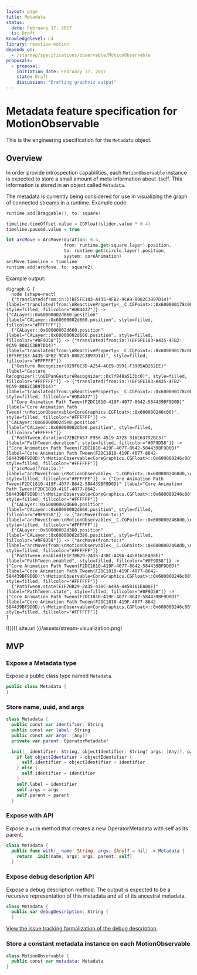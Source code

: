 ```yaml
---
layout: page
title: Metadata
status:
  date: February 17, 2017
  is: Draft
knowledgelevel: L4
library: reactive-motion
depends_on:
  - /starmap/specifications/observable/MotionObservable
proposals:
  - proposal:
    initiation_date: February 17, 2017
    state: Draft
    discussion: "Drafting graphviz output"
---
```


# Metadata feature specification for MotionObservable

This is the engineering specification for the `Metadata` object.

## Overview

In order provide introspection capabilities, each `MotionObservable` instance is expected to store a
small amount of meta information about itself. This information is stored in an object called
`Metadata`.

The metadata is currently being considered for use in visualizing the graph of connected streams in
a runtime. Example code:

```swift
runtime.add(Draggable(), to: square)

timeline.timeOffset.value = CGFloat(slider.value * 0.4)
timeline.paused.value = true

let arcMove = ArcMove(duration: 0.4,
                      from: runtime.get(square.layer).position,
                      to: runtime.get(circle.layer).position,
                      system: coreAnimation)
arcMove.timeline = timeline
runtime.add(arcMove, to: square2)
```

Example output:

```
digraph G {
  node [shape=rect]
  {"translated(from:in:)(BF5FE183-A435-4FB2-9CA9-8082C3B97D14)" [label="translated(from:\nReactiveProperty<__C.CGPoint>::0x600000178c00,\nin:\nUIView::0x7f848a410900)", style=filled, fillcolor="#DB4437"]} -> {"CALayer::0x60000002d660.position" [label="CALayer::0x60000002d660.position", style=filled, fillcolor="#FFFFFF"]}
  {"CALayer::0x60000002d660.position" [label="CALayer::0x60000002d660.position", style=filled, fillcolor="#0F9D58"]} -> {"translated(from:in:)(BF5FE183-A435-4FB2-9CA9-8082C3B97D14)" [label="translated(from:\nReactiveProperty<__C.CGPoint>::0x600000178c00,\nin:\nUIView::0x7f848a410900)(BF5FE183-A435-4FB2-9CA9-8082C3B97D14)", style=filled, fillcolor="#FFFFFF"]}
  {"Gesture Recognizer(029F6C3D-A254-4CE9-B991-F3905AB262EE)" [label="Gesture Recognizer(:\nUIPanGestureRecognizer::0x7f848a513bc0)", style=filled, fillcolor="#FFFFFF"]} -> {"translated(from:in:)(BF5FE183-A435-4FB2-9CA9-8082C3B97D14)" [label="translated(from:\nReactiveProperty<__C.CGPoint>::0x600000178c00,\nin:\nUIView::0x7f848a410900)", style=filled, fillcolor="#DB4437"]}
  {"Core Animation Path Tween(F2DC1810-419F-4077-8642-584439BF9D0D)" [label="Core Animation Path Tween(:\nMotionObservable<CoreGraphics.CGFloat>::0x600000246c00)", style=filled, fillcolor="#FFFFFF"]} -> {"CALayer::0x60000002d5e0.position" [label="CALayer::0x60000002d5e0.position", style=filled, fillcolor="#FFFFFF"]}
  {"PathTween.duration(72BCFA57-F958-4519-A725-316C63792BC3)" [label="PathTween.duration", style=filled, fillcolor="#0F9D58"]} -> {"Core Animation Path Tween(F2DC1810-419F-4077-8642-584439BF9D0D)" [label="Core Animation Path Tween(F2DC1810-419F-4077-8642-584439BF9D0D):\nMotionObservable<CoreGraphics.CGFloat>::0x600000246c00", style=filled, fillcolor="#FFFFFF"]}
  {"arcMove(from:to:)" [label="arcMove(from:\nMotionObservable<__C.CGPoint>::0x6000002468d0,\nto:\nMotionObservable<__C.CGPoint>::0x6000002468a0)", style=filled, fillcolor="#FFFFFF"]} -> {"Core Animation Path Tween(F2DC1810-419F-4077-8642-584439BF9D0D)" [label="Core Animation Path Tween(F2DC1810-419F-4077-8642-584439BF9D0D):\nMotionObservable<CoreGraphics.CGFloat>::0x600000246c00", style=filled, fillcolor="#FFFFFF"]}
  {"CALayer::0x60000002d660.position" [label="CALayer::0x60000002d660.position", style=filled, fillcolor="#0F9D58"]} -> {"arcMove(from:to:)" [label="arcMove(from:\nMotionObservable<__C.CGPoint>::0x6000002468d0,\nto:\nMotionObservable<__C.CGPoint>::0x6000002468a0)", style=filled, fillcolor="#FFFFFF"]}
  {"CALayer::0x60000002d380.position" [label="CALayer::0x60000002d380.position", style=filled, fillcolor="#0F9D58"]} -> {"arcMove(from:to:)" [label="arcMove(from:\nMotionObservable<__C.CGPoint>::0x6000002468d0,\nto:\nMotionObservable<__C.CGPoint>::0x6000002468a0)", style=filled, fillcolor="#FFFFFF"]}
  {"PathTween.enabled(E1F7BB29-2A35-438C-A49A-4458161EA08E)" [label="PathTween.enabled", style=filled, fillcolor="#0F9D58"]} -> {"Core Animation Path Tween(F2DC1810-419F-4077-8642-584439BF9D0D)" [label="Core Animation Path Tween(F2DC1810-419F-4077-8642-584439BF9D0D):\nMotionObservable<CoreGraphics.CGFloat>::0x600000246c00", style=filled, fillcolor="#FFFFFF"]}
  {"PathTween.state(E1F7BB29-2A35-438C-A49A-4458161EA08E)" [label="PathTween.state", style=filled, fillcolor="#0F9D58"]} -> {"Core Animation Path Tween(F2DC1810-419F-4077-8642-584439BF9D0D)" [label="Core Animation Path Tween(F2DC1810-419F-4077-8642-584439BF9D0D):\nMotionObservable<CoreGraphics.CGFloat>::0x600000246c00", style=filled, fillcolor="#FFFFFF"]}
}
````

![]({{ site.url }}/assets/stream-visualization.png)

## MVP

### Expose a Metadata type

Expose a public class type named `Metadata`.

```swift
public class Metadata {
}
```

### Store name, uuid, and args

```swift
class Metadata {
  public const var identifier: String
  public const var label: String
  public const var args: [Any]?
  private var parent: OperatorMetadata?

  init(_ identifier: String, objectIdentifier: String? args: [Any]?, parent: Metadata?) {
    if let objectIdentifier = objectIdentifier {
      self.identifier = objectIdentifier + identifier
    } else {
      self.identifier = identifier
    }
    self.label = identifier
    self.args = args
    self.parent = parent
  }
```

### Expose with API

Expose a `with` method that creates a new OperatorMetadata with self as its parent.

```swift
class Metadata {
  public func with(_ name: String, args: [Any]? = nil) -> Metadata {
    return .init(name, args: args, parent: self)
  }
```

### Expose debug description API

Expose a debug description method. The output is expected to be a recursive representation of this
metadata and all of its ancestral metadata.

```swift
class Metadata {
  public var debugDescription: String {
  }
```

[View the issue tracking formalization of the debug description](https://github.com/material-motion/starmap/issues/90).

### Store a constant metadata instance on each MotionObservable

```swift
class MotionObservable {
  public const var metadata: Metadata
}
```

